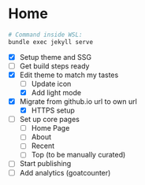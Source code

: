 # Home
```sh
# Command inside WSL:
bundle exec jekyll serve
```

- [X] Setup theme and SSG
- [ ] Get build steps ready
- [X] Edit theme to match my tastes
    - [ ] Update icon
    - [X] Add light mode
- [X] Migrate from github.io url to own url
    - [X] HTTPS setup
- [ ] Set up core pages
    - [ ] Home Page
    - [ ] About
    - [ ] Recent
    - [ ] Top (to be manually curated)
- [ ] Start publishing
- [ ] Add analytics (goatcounter)
